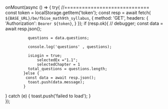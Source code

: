 onMount(async () => {
  try{
    //=============================  
            const token = localStorage.getItem('token');
            const resp = await fetch( `${BASE_URL}/be/fbise_math9th_syllabus`, {
            method: 'GET',
            headers: {
            'Authorization': `Bearer ${token}`,
            }
            });
            if (resp.ok){
            // debugger;
              const data = await resp.json();
              
              questions = data.questions;
              
              console.log('questions' , questions);

              isLogin = true;
                  selectedEx ="1.1";
                  selectedChapter = 1
              total_questions = questions.length;
            }else {
             const data = await resp.json();
              toast.push(data.message);
            }
  } catch (e) {
       toast.push('failed to load');
  }      
});
